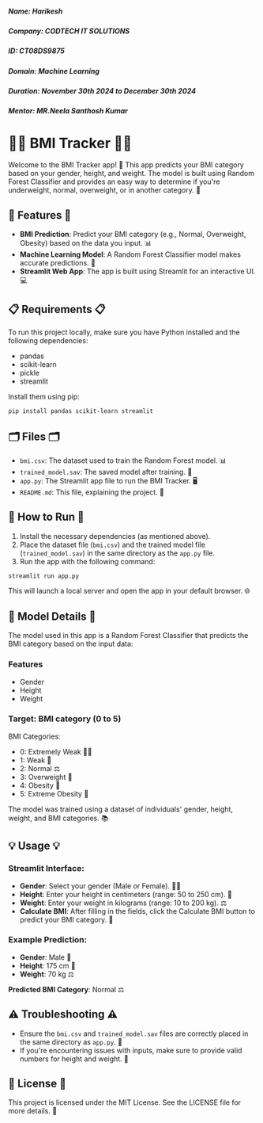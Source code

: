 ##### **Name:** Harikesh
##### **Company:** CODTECH IT SOLUTIONS
##### **ID:** CT08DS9875
##### **Domain:** Machine Learning
##### **Duration:** November 30th 2024 to December 30th 2024
##### **Mentor:** MR.Neela Santhosh Kumar




# 🏋️‍♂️ BMI Tracker 🏋️‍♀️

Welcome to the BMI Tracker app! 🌟 This app predicts your BMI category based on your gender, height, and weight. The model is built using Random Forest Classifier and provides an easy way to determine if you're underweight, normal, overweight, or in another category. 💪

## 🌟 Features 🌟

- **BMI Prediction**: Predict your BMI category (e.g., Normal, Overweight, Obesity) based on the data you input. 📊
- **Machine Learning Model**: A Random Forest Classifier model makes accurate predictions. 🤖
- **Streamlit Web App**: The app is built using Streamlit for an interactive UI. 💻

## 📋 Requirements 📋

To run this project locally, make sure you have Python installed and the following dependencies:
- pandas
- scikit-learn
- pickle
- streamlit

Install them using pip:

```bash
pip install pandas scikit-learn streamlit
```

## 🗂️ Files 🗂️

- `bmi.csv`: The dataset used to train the Random Forest model. 📊
- `trained_model.sav`: The saved model after training. 💾
- `app.py`: The Streamlit app file to run the BMI Tracker. 🖥️
- `README.md`: This file, explaining the project. 📄

## 🚀 How to Run 🚀

1. Install the necessary dependencies (as mentioned above).
2. Place the dataset file (`bmi.csv`) and the trained model file (`trained_model.sav`) in the same directory as the `app.py` file.
3. Run the app with the following command:

```bash
streamlit run app.py
```

This will launch a local server and open the app in your default browser. 🌐

## 🤖 Model Details 🤖

The model used in this app is a Random Forest Classifier that predicts the BMI category based on the input data:

### Features
- Gender
- Height
- Weight

### Target: BMI category (0 to 5)

BMI Categories:
- 0: Extremely Weak 🦸‍♂️
- 1: Weak 💪
- 2: Normal ⚖️
- 3: Overweight 🍔
- 4: Obesity 🍩
- 5: Extreme Obesity 🍕

The model was trained using a dataset of individuals' gender, height, weight, and BMI categories. 📚

## 💡 Usage 💡

### Streamlit Interface:
- **Gender**: Select your gender (Male or Female). 👦👧
- **Height**: Enter your height in centimeters (range: 50 to 250 cm). 📏
- **Weight**: Enter your weight in kilograms (range: 10 to 200 kg). ⚖️
- **Calculate BMI**: After filling in the fields, click the Calculate BMI button to predict your BMI category. 🧮

### Example Prediction:
- **Gender**: Male 👨
- **Height**: 175 cm 📏
- **Weight**: 70 kg ⚖️

**Predicted BMI Category**: Normal ⚖️

## ⚠️ Troubleshooting ⚠️

- Ensure the `bmi.csv` and `trained_model.sav` files are correctly placed in the same directory as `app.py`. 📂
- If you're encountering issues with inputs, make sure to provide valid numbers for height and weight. 🧐

## 📜 License 📜

This project is licensed under the MIT License. See the LICENSE file for more details. 📃

